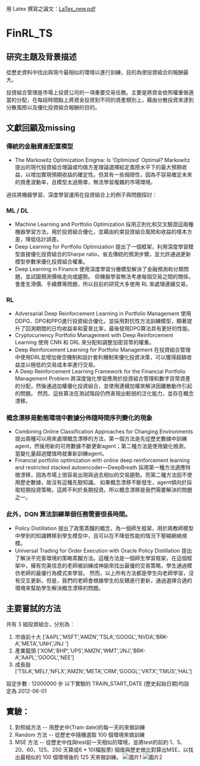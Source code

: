 用 Latex 撰寫之論文：[LaTex_new.pdf](https://github.com/yy1200/FinRL_TS/files/12726031/LaTex_new.pdf)


# FinRL_TS
## 研究主題及背景描述
從歷史資料中找出與現今最相似的環境以進行訓練，目的為使投資組合的報酬最大。

投資組合管理是市場上投資公司的一項重要交易任務。主要是將資金依照權重做適當的分配，在每段時間點上將資金投資到不同的資產類別上，藉由分散投資來達到分散風險以及優化投資組合報酬的目的。

## 文獻回顧及missing
### 傳統的金融資產配置模型
* The Markowitz Optimization Enigma: Is ‘Optimized’ Optimal?
Markowitz提出的現代投資組合理論或均值方差理論選擇給定風險水平下的最大預期收益，以增加實現預期收益的確定性。但其有一些侷限性，因為不容易確定未來的資產波動率，且模型太過簡單，無法學習複雜的市場環境。

過往將機器學習、深度學習運用在投資組合上的例子與問題探討：
### ML / DL
* Machine Learning and Portfolio Optimization
採用正則化和交叉驗證這兩種機器學習方法，用於投資組合優化，並藉由約束投資組合風險和收益的樣本方差，降低估計誤差。
* Deep Learning for Portfolio Optimization
提出了一個框架，利用深度學習模型直接優化投資組合的Sharpe ratio，省去傳統的預測步驟，並允許通過更新模型參數來優化投資組合權重。
* Deep Learning in Finance
使用深度學習分層模型解決了金融預測和分類問題，並試圖預測價格走向或趨勢。
但機器學習無法考慮每個交易之間的關係，會產生滑價、手續費等問題，所以目前的研究大多使用 RL 來處理連續交易。

### RL
* Adversarial Deep Reinforcement Learning in Portfolio Management
使用DDPG、DPG和PPO進行投資組合優化，並採用對抗性方法訓練模型，顯著提升了回測期間的日均收益率和夏普比率，最後發現DPG算法具有更好的性能。
* Cryptocurrency Portfolio Management with Deep Reinforcement Learning
使用 CNN 和 DRL 來分配和調整加密貨幣的權重。
* Deep Reinforcement Learning for Portfolio Management
在投資組合管理中使用DRL並增加做空機制和設計套利機制來優化投資決策，可以獲得超額收益並以極低的交易成本率進行交易。
* A Deep Reinforcement Learning Framework for the Financial Portfolio Management Problem
將深度強化學習應用於投資組合管理和數字貨幣資產的分配，然後通過加權優化投資組合，並使用連續加權來解決因離散動作引起的問題。
然而，這些算法在測試階段仍然表現出較弱的泛化能力，並存在概念漂移。

### 概念漂移是動態環境中數據分佈隨時間序列變化的現象
* Combining Online Classification Approaches for Changing Environments
提出兩種可以用來處理概念漂移的方法，第一個方法是先從歷史數據中訓練agent，然後用新的可用數據不斷更新agent；第二種方法是使用變化檢測，當變化量超過閾值時就重新訓練agent。
* Financial portfolio optimization with online deep reinforcement learning and restricted stacked autoencoder—DeepBreath
採用第一種方法適應特徵漂移，因為市場上很容易出現與過去相似的交易趨勢。而第二種方法因不使用歷史數據，故沒有這種先驗知識。
如果概念漂移不斷發生，agent傾向於採取短期投資策略，這將不利於長期投資。所以概念漂移是我們需要解決的問題之一。

### 此外，DQN 算法訓練單個任務需要很長時間。
* Policy Distillation
提出了政策蒸餾的概念，為一個師生框架，用於將教師模型中學到的知識轉移到學生模型中，且可以在不降低性能的情況下壓縮網絡規模。
* Universal Trading for Order Execution with Oracle Policy Distillation
提出了解決不完善環境的策略蒸餾方法。這種方法是一個師生學習框架，在這個框架中，擁有完美信息的老師被訓練成神諭來找出最優的交易策略，學生通過模仿老師的最優行為模式來學習。
然而，以上所有方法都是學生向老師學習，沒有交互更新。但是，我們的老師會根據學生的反饋進行更新，通過選擇合適的環境來幫助學生解決概念漂移的問題。

## 主要嘗試的方法
共有 3 組投資組合，分別為：
1. 市值前十大 [‘AAPL’,‘MSFT’,‘AMZN’,‘TSLA’,‘GOOGL’,‘NVDA’,‘BRK-A’,‘META’,‘UNH’,'JNJ ']
2. 產業龍頭 [‘XOM’,‘BHP’,‘UPS’,‘AMZN’,‘WMT’,‘JNJ’,‘BRK-A’,‘AAPL’,‘GOOGL’,‘NEE’]
3. 成長股 [‘TSLA’,‘MELI’,‘NFLX’,‘AMZN’,‘META’,‘CRM’,‘GOOGL’,‘VRTX’,‘TMUS’,‘HAL’]

設定步數 : 12000000 步
以下實驗的 TRAIN_START_DATE (歷史起始日期)均設定為 2012-06-01

## 實驗：
1. 對照組方法 -- 用歷史中(Train date)的每一天的來做訓練
2. Random 方法 -- 從歷史中隨機選取 100 個環境來做訓練
3. MSE 方法 -- 從歷史中找與test前一天相似的環境，並將test的前約 1、5、20、60、125、250 天算成6 * 10(檔股票) 個值與歷史做比對算出MSE，以找出最相似的 100 個環境後的 125 天來做訓練。
![圖片1](https://user-images.githubusercontent.com/92247082/232473826-67ea46f3-04a7-4c62-9627-2393b24d7372.png)
![圖片2](https://user-images.githubusercontent.com/92247082/232473912-f1643330-9646-4f64-afe9-be1a7db7742f.png)
